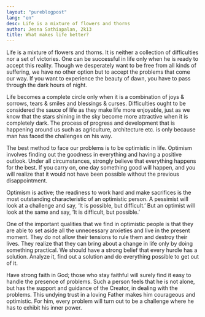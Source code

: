 ```yaml
---
layout: "pureblogpost"
lang: "en"
desc: Life is a mixture of flowers and thorns
author: Jesna Sathiapalan, 2k13
title: What makes life better?
--- 
```

Life is a mixture of flowers and thorns. It is neither a collection of difficulties nor a set of victories. One can be successful in life only when he is ready to accept this reality. Though we desperately want to be free from all kinds of suffering, we have no other option but to accept the problems that come our way. If you want to experience the beauty of dawn, you have to pass through the dark hours of night.

Life becomes a complete circle only when it is a combination of joys & sorrows, tears & smiles and blessings & curses. Difficulties ought to be considered the sauce of life as they make life more enjoyable, just as we know that the stars shining in the sky become more attractive when it is completely dark. The process of progress and development that is happening around us such as agriculture, architecture etc. is only because man has faced the challenges on his way.

The best method to face our problems is to be optimistic in life. Optimism involves finding out the goodness in everything and having a positive outlook. Under all circumstances, strongly believe that everything happens for the best. If you carry on, one day something good will happen, and you will realize that it would not have been possible without the previous disappointment.

Optimism is active; the readiness to work hard and make sacrifices is the most outstanding characteristic of an optimistic person. A pessimist will look at a challenge and say, ‘It is possible, but difficult.’ But an optimist will look at the same and say, ’It is difficult, but possible.’

One of the important qualities that we find in optimistic people is that they are able to set aside all the unnecessary anxieties and live in the present moment. They do not allow their tensions to rule them and destroy their lives. They realize that they can bring about a change in life only by doing something practical. We should have a strong belief that every hurdle has a solution. Analyze it, find out a solution and do everything possible to get out of it. 

Have strong faith in God; those who stay faithful will surely find it easy to handle the presence of problems. Such a person feels that he is not alone, but has the support and guidance of the Creator, in dealing with the problems. This undying trust in a loving Father makes him courageous and optimistic. For him, every problem will turn out to be a challenge where he has to exhibit his inner power.
